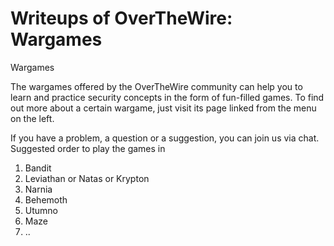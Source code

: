 # Writeups of OverTheWire: Wargames

Wargames

The wargames offered by the OverTheWire community can help you to learn and practice security concepts in the form of fun-filled games.
To find out more about a certain wargame, just visit its page linked from the menu on the left.

If you have a problem, a question or a suggestion, you can join us via chat.
Suggested order to play the games in
<ol type="1">  
  <li>Bandit</li>  
  <li>Leviathan or Natas or Krypton</li>  
  <li>Narnia</li>  
  <li>Behemoth</li>
  <li>Utumno</li>
  <li>Maze</li>
  <li>..</li>
</ol>  
